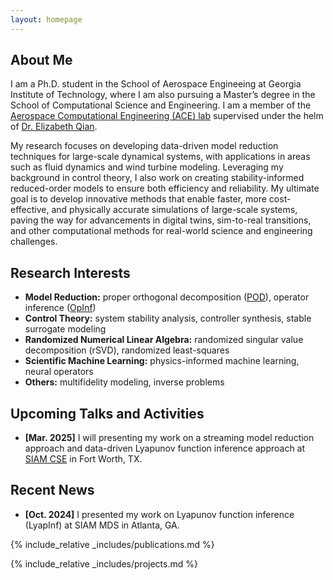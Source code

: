 ```yaml
---
layout: homepage
---
```


## About Me

I am a Ph.D. student in the School of Aerospace Engineeing at Georgia Institute of 
Technology, where I am also pursuing a Master’s degree in the School of
Computational Science and Engineering. I am a member of the [Aerospace Computational 
Engineering (ACE) lab](https://www.elizabethqian.com/research/ace-group) supervised 
under the helm of [Dr. Elizabeth Qian](https://www.elizabethqian.com/home). 

My research focuses on developing data-driven model reduction techniques for
large-scale dynamical systems, with applications in areas such as fluid
dynamics and wind turbine modeling. Leveraging my background in control theory,
I also work on creating stability-informed reduced-order models to ensure both
efficiency and reliability. My ultimate goal is to develop innovative methods
that enable faster, more cost-effective, and physically accurate simulations of
large-scale systems, paving the way for advancements in digital twins,
sim-to-real transitions, and other computational methods for real-world science and
engineering challenges.

## Research Interests

- **Model Reduction:** proper orthogonal decomposition ([POD](https://www.researchgate.net/profile/John-Lumley-3/publication/234151059_The_Proper_Orthogonal_Decomposition_in_the_Analysis_of_Turbulent_Flows/links/00b49527bed9568871000000/The-Proper-Orthogonal-Decomposition-in-the-Analysis-of-Turbulent-Flows.pdf)), operator inference ([OpInf](https://kiwi.oden.utexas.edu/research/operator-inference))
- **Control Theory:** system stability analysis, controller synthesis, stable surrogate modeling
- **Randomized Numerical Linear Algebra:** randomized singular value decomposition (rSVD), randomized least-squares
- **Scientific Machine Learning:** physics-informed machine learning, neural operators
- **Others:** multifidelity modeling, inverse problems

## Upcoming Talks and Activities

- **[Mar. 2025]** I will presenting my work on a streaming model reduction approach and data-driven Lyapunov function inference approach at [SIAM CSE](https://www.siam.org/conferences-events/siam-conferences/cse25/) in Fort Worth, TX.

## Recent News

- **[Oct. 2024]** I presented my work on Lyapunov function inference (LyapInf) at SIAM MDS in Atlanta, GA.

{% include_relative _includes/publications.md %}

{% include_relative _includes/projects.md %}

<!-- {% include_relative _includes/services.md %} -->
